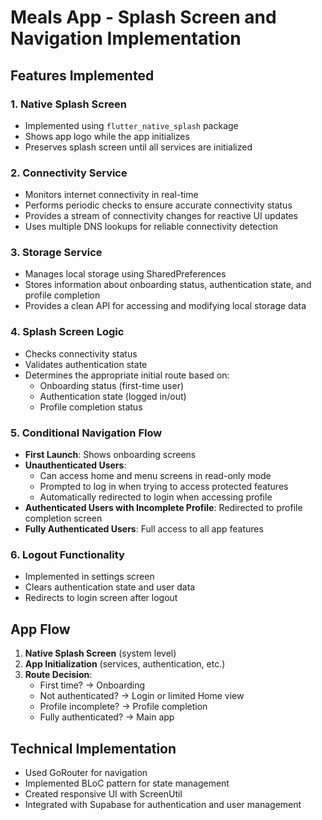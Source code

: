 # Meals App - Splash Screen and Navigation Implementation

## Features Implemented

### 1. Native Splash Screen
- Implemented using `flutter_native_splash` package
- Shows app logo while the app initializes
- Preserves splash screen until all services are initialized

### 2. Connectivity Service
- Monitors internet connectivity in real-time
- Performs periodic checks to ensure accurate connectivity status
- Provides a stream of connectivity changes for reactive UI updates
- Uses multiple DNS lookups for reliable connectivity detection

### 3. Storage Service
- Manages local storage using SharedPreferences
- Stores information about onboarding status, authentication state, and profile completion
- Provides a clean API for accessing and modifying local storage data

### 4. Splash Screen Logic
- Checks connectivity status
- Validates authentication state
- Determines the appropriate initial route based on:
  - Onboarding status (first-time user)
  - Authentication state (logged in/out)
  - Profile completion status

### 5. Conditional Navigation Flow
- **First Launch**: Shows onboarding screens
- **Unauthenticated Users**: 
  - Can access home and menu screens in read-only mode
  - Prompted to log in when trying to access protected features
  - Automatically redirected to login when accessing profile
- **Authenticated Users with Incomplete Profile**: Redirected to profile completion screen
- **Fully Authenticated Users**: Full access to all app features

### 6. Logout Functionality
- Implemented in settings screen
- Clears authentication state and user data
- Redirects to login screen after logout

## App Flow
1. **Native Splash Screen** (system level)
2. **App Initialization** (services, authentication, etc.)
3. **Route Decision**:
   - First time? → Onboarding
   - Not authenticated? → Login or limited Home view
   - Profile incomplete? → Profile completion
   - Fully authenticated? → Main app

## Technical Implementation
- Used GoRouter for navigation
- Implemented BLoC pattern for state management
- Created responsive UI with ScreenUtil
- Integrated with Supabase for authentication and user management
